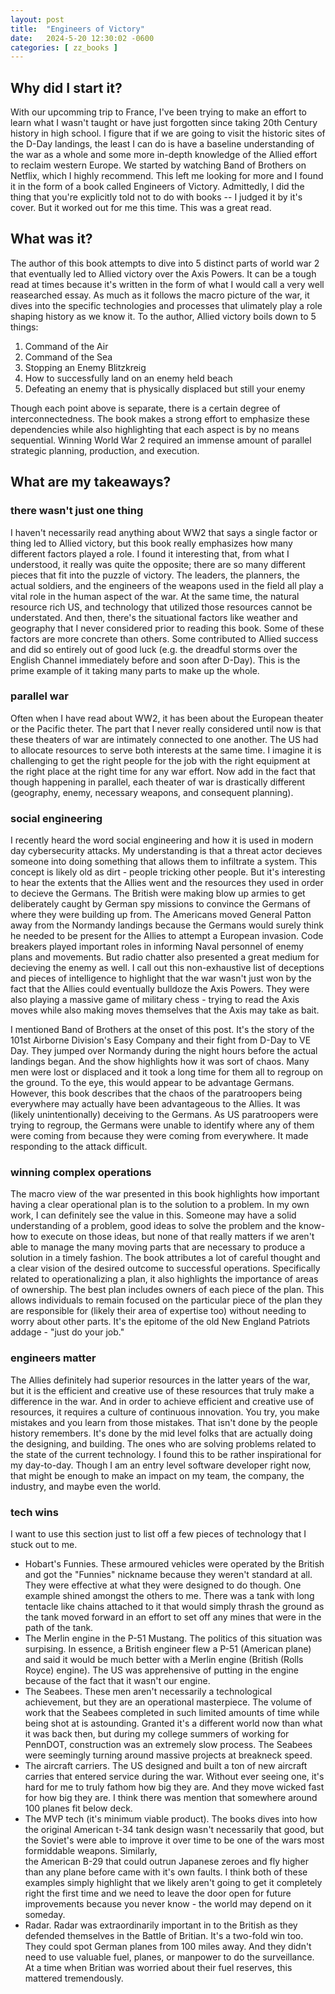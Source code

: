 ```yaml
---
layout: post
title:  "Engineers of Victory"
date:   2024-5-20 12:30:02 -0600
categories: [ zz_books ]
---
```


## Why did I start it?
With our upcomming trip to France, I've been
trying to make an effort to learn what I 
wasn't taught or have just forgotten since
taking 20th Century history in high school. I figure
that if we are going to visit the historic sites of 
the D-Day landings, the least I can do is have
a baseline understanding of the war as a whole and
some more in-depth knowledge of the Allied effort
to reclaim western Europe. We started by watching
Band of Brothers on Netflix, which I highly recommend.
This left me looking for more and I found it in 
the form of a book called Engineers of Victory. 
Admittedly, I did the thing that you're explicitly 
told not to do with books -- I judged it by it's 
cover. But it worked out for me this time. This was 
a great read.

## What was it?
The author of this book attempts to dive into 
5 distinct parts of world war 2 that eventually
led to Allied victory over the Axis Powers. It 
can be a tough read at times because it's written
in the form of what I would call a very well 
reasearched essay. As much as it follows the 
macro picture of the war, it dives into the
specific technologies and processes that ulimately
play a role shaping history as we know it. To the
author, Allied victory boils down to 5 things:
1. Command of the Air
1. Command of the Sea
1. Stopping an Enemy Blitzkreig
1. How to successfully land on an enemy held beach
1. Defeating an enemy that is physically displaced
but still your enemy

Though each point above is separate, there is
a certain degree of interconnectedness. The book
makes a strong effort to emphasize these dependencies
while also highlighting that each aspect is by no
means sequential. Winning World War 2 required an
immense amount of parallel strategic planning,
production, and execution.

## What are my takeaways?
### there wasn't just one thing
I haven't necessarily read anything about WW2 that
says a single factor or thing led to Allied victory,
but this book really emphasizes how many different
factors played a role. I found it interesting that,
from what I understood, it really was quite the
opposite; there are so many different pieces that
fit into the puzzle of victory. The leaders, the
planners, the actual soldiers, and the engineers of
the weapons used in the field all play a vital role
in the human aspect of the war. At the same time,
the natural resource rich US, and technology that
utilized those resources cannot be understated. And 
then, there's the situational factors like weather
and geography that I never considered prior to 
reading this book. Some of these factors are more
concrete than others. Some contributed to Allied
success and did so entirely out of good luck (e.g. the
dreadful storms over the English Channel immediately
before and soon after D-Day). This
is the prime example of it taking many parts to
make up the whole.  

### parallel war
Often when I have read about WW2, it has been about
the European theater or the Pacific theter. The part
that I never really considered until now is that 
these theaters of war are intimately connected to 
one another. The US had to allocate resources to 
serve both interests at the same time. I imagine it is
challenging to get the right people 
for the job with the right equipment at the right
place at the right time for any war effort. Now add
in the fact that though happening in parallel, 
each theater of war is drastically different (geography, 
enemy, necessary weapons, and consequent planning).

### social engineering
I recently heard the word social engineering and how
it is used in modern day cybersecurity attacks. My 
understanding is that a threat actor decieves someone 
into doing something that allows them to infiltrate a 
system. This concept is likely old as dirt - people 
tricking other people. But it's interesting to hear
the extents that the Allies went and the resources they
used in order to decieve the Germans. The British were
making blow up armies to get deliberately caught by
German spy missions to convince the Germans of where
they were building up from. The Americans moved General
Patton away from the Normandy landings because the
Germans would surely think he needed to be present
for the Allies to attempt a European invasion. Code
breakers played important roles in informing Naval
personnel of enemy plans and movements. But radio
chatter also presented a great medium for decieving
the enemy as well. I call out this non-exhaustive
list of deceptions and pieces of intelligence
to highlight that the war wasn't just won by the fact
that the Allies could eventually bulldoze the Axis
Powers. They were also playing a massive game of 
military chess - trying to read the Axis moves while
also making moves themselves that the Axis may take
as bait.

I mentioned Band of Brothers at the onset of this post.
It's the story of the 101st Airborne Division's
Easy Company and their fight from D-Day to VE Day.
They jumped over Normandy during the night hours before
the actual landings began. And the show highlights how
it was sort of chaos. Many men were lost or displaced
and it took a long time for them all to regroup on the 
ground. To the eye, this would appear to be advantage
Germans. However, this book describes that the 
chaos of the paratroopers being everywhere may actually
have been advantageous to the Allies. It was (likely
unintentionally) deceiving to the Germans. 
As US paratroopers were trying
to regroup, the Germans were unable to identify where
any of them were coming from because they were coming
from everywhere. It made responding to the attack 
difficult. 

### winning complex operations
The macro view of the war presented in this book highlights 
how important having a clear operational plan is to the solution
to a problem. In my own work, I can definitely see the value
in this. Someone may have a solid understanding of a problem,
good ideas to solve the problem and the know-how to execute on 
those ideas, but none of that really matters if we aren't 
able to manage the many moving parts that are necessary to
produce a solution in a timely fashion. The book attributes a lot 
of careful thought and a clear vision of the desired outcome to 
successful operations. Specifically related to operationalizing
a plan, it also highlights the importance of areas of ownership. 
The best plan includes owners of each piece of the plan. This 
allows individuals to remain focused on the particular 
piece of the plan they are responsible for (likely their area of
expertise too) without needing to worry about other parts. It's
the epitome of the old New England Patriots addage - "just do
your job."

### engineers matter
The Allies definitely had superior resources in the latter 
years of the war, but it is the efficient and creative use 
of these resources that truly make a difference in the war. 
And in order to achieve efficient and creative use of 
resources, it requires a culture of continuous innovation. 
You try, you make mistakes and you learn from those mistakes. 
That isn't done by the people history remembers. It's done by 
the mid level folks that are actually doing the designing, 
and building. The ones who are solving problems related to 
the state of the current technology.
I found this to be rather inspirational for my day-to-day. 
Though I am an entry level software developer right now, 
that might be enough to make an impact on my team, the company,
the industry, and maybe even the world.  

### tech wins
I want to use this section just to list off a few 
pieces of technology that I stuck out to me.
- Hobart's Funnies. These armoured vehicles were
operated by the British and got the "Funnies" 
nickname because they weren't standard at all. They
were effective at what they were designed to do 
though. One example shined amongst the others to me. 
There was a tank with long tentacle like chains 
attached to it that would simply thrash the ground
as the tank moved forward in an effort to set off any
mines that were in the path of the tank. 
- The Merlin engine in the P-51 Mustang. The politics
of this situation was surpising. In essence, a British
engineer flew a P-51 (American plane) and said it would
be much better with a Merlin engine (British (Rolls Royce)
engine). The US was apprehensive of putting in the
engine because of the fact that it wasn't our engine.
- The Seabees. These men aren't necessarily a technological
achievement, but they are an operational masterpiece. The
volume of work that the Seabees completed in such limited 
amounts of time while being shot at is astounding. Granted
it's a different world now than what it was back then, but
during my college summers of working for PennDOT, 
construction was an extremely slow process. The Seabees were
seemingly turning around massive projects at breakneck
speed.
- The aircraft carriers. The US designed and built a ton
of new aircraft carries that entered service during the
war. Without ever seeing one, it's hard for me to 
truly fathom how big they are. And they move wicked fast
for how big they are. I think there was mention that
somewhere around 100 planes fit below deck.
- The MVP tech (it's minimum viable product). The books dives
into how the original
American t-34 tank design wasn't necessarily that good, 
but the Soviet's were able to improve it over time to be
one of the wars most formiddable weapons. Similarly,   
the American B-29 that could outrun Japanese zeroes and
fly higher than any plane before came with it's own faults.
I think both of these examples simply highlight that we likely 
aren't going to get it completely right the first time
and we need to leave the door open for future improvements
because you never know - the world may depend on it someday.
- Radar. Radar was extraordinarily important in to the British
as they defended themselves in the Battle of Britian. It's a 
two-fold win too. They could spot German planes from 100 miles
away. And they didn't need to use valuable fuel, planes, or 
manpower to do the surveillance. At a time when Britian was
worried about their fuel reserves, this mattered tremendously.

